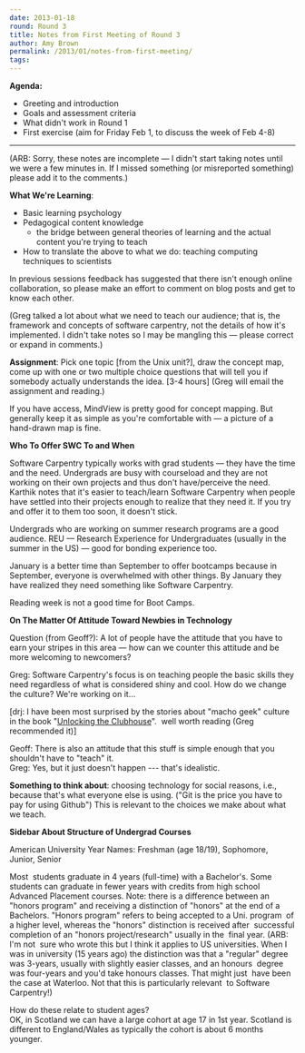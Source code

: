 ```yaml
---
date: 2013-01-18
round: Round 3
title: Notes from First Meeting of Round 3
author: Amy Brown
permalink: /2013/01/notes-from-first-meeting/
tags:
---
```

**Agenda:**

*   Greeting and introduction
*   Goals and assessment criteria
*   What didn't work in Round 1
*   First exercise (aim for Friday Feb 1, to discuss the week of Feb 4-8)

* * *

(ARB: Sorry, these notes are incomplete — I didn't start taking notes until we were a few minutes in. If I missed something (or misreported something) please add it to the comments.)

**What We're Learning**:

*   Basic learning psychology
*   Pedagogical content knowledge 
    *   the bridge between general theories of learning and the actual content you're trying to teach
*   How to translate the above to what we do: teaching computing techniques to scientists

In previous sessions feedback has suggested that there isn't enough online collaboration, so please make an effort to comment on blog posts and get to know each other.

(Greg talked a lot about what we need to teach our audience; that is, the framework and concepts of software carpentry, not the details of how it's implemented. I didn't take notes so I may be mangling this — please correct or expand in comments.)

**Assignment**: Pick one topic \[from the Unix unit?], draw the concept map, come up with one or two multiple choice questions that will tell you if somebody actually understands the idea. [3-4 hours\] (Greg will email the assignment and reading.)

If you have access, MindView is pretty good for concept mapping. But generally keep it as simple as you're comfortable with — a picture of a hand-drawn map is fine.

**Who To Offer SWC To and When**

Software Carpentry typically works with grad students — they have the time and the need. Undergrads are busy with courseload and they are not working on their own projects and thus don't have/perceive the need. Karthik notes that it's easier to teach/learn Software Carpentry when people have settled into their projects enough to realize that they need it. If you try and offer it to them too soon, it doesn't stick.

Undergrads who are working on summer research programs are a good audience. REU — Research Experience for Undergraduates (usually in the summer in the US) — good for bonding experience too.

January is a better time than September to offer bootcamps because in  September, everyone is overwhelmed with other things. By January they  have realized they need something like Software Carpentry.

Reading week is not a good time for Boot Camps.

**On The Matter Of Attitude Toward Newbies in Technology**

Question (from Geoff?): A lot of people have the attitude that you have to earn your stripes in this area — how can we counter this attitude and be more welcoming to newcomers?

Greg: Software Carpentry's focus is on teaching people the basic skills they need regardless of what is considered shiny and cool. How do we change the culture? We're working on it...

[drj: I have been most surprised by the stories about "macho geek" culture in the book "[Unlocking the Clubhouse][1]".  well worth reading (Greg recommended it)]

Geoff: There is also an attitude that this stuff is simple enough that you shouldn't have to "teach" it.  
Greg: Yes, but it just doesn't happen --- that's idealistic.

**Something to think about**: choosing technology for social reasons, i.e., because that's what everyone else is using. ("Git is the price you have to pay for using Github") This is relevant to the choices we make about what we teach.

**Sidebar About Structure of Undergrad Courses**

American University Year Names: Freshman (age 18/19), Sophomore, Junior, Senior

Most  students graduate in 4 years (full-time) with a Bachelor's. Some  students can graduate in fewer years with credits from high school  Advanced Placement courses. Note: there is a difference between an  "honors program" and receiving a distinction of "honors" at the end of a  Bachelors. "Honors program" refers to being accepted to a Uni. program  of a higher level, whereas the "honors" distinction is received after  successful completion of an "honors project/research" usually in the  final year. (ARB: I'm not  sure who wrote this but I think it applies to US universities. When I  was in university (15 years ago) the distinction was that a "regular" degree was 3-years, usually with slightly easier classes, and an honours  degree was four-years and you'd take honours classes. That might just  have been the case at Waterloo. Not that this is particularly relevant  to Software Carpentry!)

How do these relate to student ages?  
OK, in Scotland we can have a large cohort at age 17 in 1st year. Scotland is different to England/Wales as typically the cohort is about 6 months younger.

 [1]: http://www.amazon.com/Unlocking-Clubhouse-Computing-Jane-Margolis/dp/0262632691
